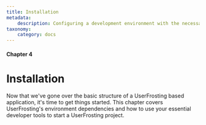 ```yaml
---
title: Installation
metadata:
    description: Configuring a development environment with the necessary dependencies for UserFrosting, and using Bakery to get started on your first UserFrosting project.
taxonomy:
    category: docs
---
```


#### Chapter 4

# Installation

Now that we've gone over the basic structure of a UserFrosting based application, it's time to get things started. This chapter covers UserFrosting's environment dependencies and how to use your essential developer tools to start a UserFrosting project.
